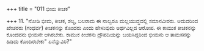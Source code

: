 +++
title = "011 ಭೀಮ ಕೀಚಕ"

+++
11. "ನೋಡಿ ಭೀಮ, ಕೀಚಕ, ಶಲ್ಯ, ಬಲರಾಮ ಈ ನಾಲ್ವರೂ ಮಲ್ಲಯುದ್ಧದಲ್ಲಿ ಸಮಾನವೀರರು. ಆದುದರಿಂದ ಖೇಚರರು (ಗಂಧರ್ವ) ಕೀಚಕನನ್ನು ಕೊಂದರು ಎಂದು ಹೇಳುವುದು ಅರ್ಥವಿಲ್ಲದ ಆರೋಪ. ಈ ಕಾಮುಕ ಕೀಚಕನನ್ನು ಕೊಂದವನು ಭೀಮನೇ ಆಗಿರಬೇಕು. ಕಾಮುಕ ಕೀಚಕನು ದ್ರೌಪದಿಯನ್ನು ಬಯಸಿದ್ದರಿಂದ ಭೀಮನು ಆ ತಾಮಸನನ್ನು ಹಿಡಿದು ಕೊಂದಿರಬೇಕು" ಏನೆನ್ನುವಿರಿ?"